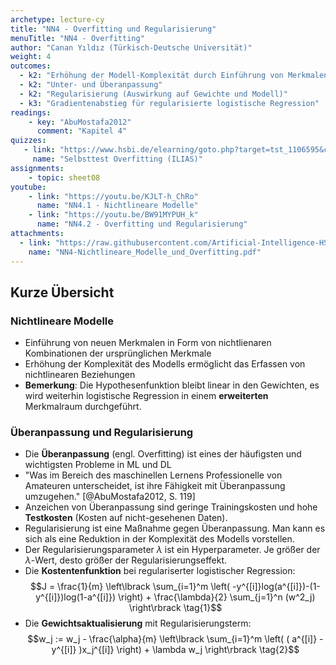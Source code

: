```yaml
---
archetype: lecture-cy
title: "NN4 - Overfitting und Regularisierung"
menuTitle: "NN4 - Overfitting"
author: "Canan Yıldız (Türkisch-Deutsche Universität)"
weight: 4
outcomes:
  - k2: "Erhöhung der Modell-Komplexität durch Einführung von Merkmalen höherer Ordnung"
  - k2: "Unter- und Überanpassung"
  - k2: "Regularisierung (Auswirkung auf Gewichte und Modell)"
  - k3: "Gradientenabstieg für regularisierte logistische Regression"
readings:
    - key: "AbuMostafa2012"
      comment: "Kapitel 4"
quizzes:
   - link: "https://www.hsbi.de/elearning/goto.php?target=tst_1106595&client_id=FH-Bielefeld"
     name: "Selbsttest Overfitting (ILIAS)"
assignments:
    - topic: sheet08
youtube:
    - link: "https://youtu.be/KJLT-h_ChRo"
      name: "NN4.1 - Nichtlineare Modelle"
    - link: "https://youtu.be/BW91MYPUH_k"
      name: "NN4.2 - Overfitting und Regularisierung"
attachments:
  - link: "https://raw.githubusercontent.com/Artificial-Intelligence-HSBI-TDU/KI-Vorlesung/master/markdown/nn/files/NN4-Nichtlineare_Modelle_und_Overfitting.pdf"
    name: "NN4-Nichtlineare_Modelle_und_Overfitting.pdf"
---
```



## Kurze Übersicht

### Nichtlineare Modelle
*   Einführung von neuen Merkmalen in Form von nichtlienaren Kombinationen der ursprünglichen Merkmale
*   Erhöhung der Komplexität des Modells ermöglicht das Erfassen von nichtlinearen Beziehungen
*   **Bemerkung**: Die Hypothesenfunktion bleibt linear in den Gewichten, es wird weiterhin logistische Regression in einem **erweiterten** Merkmalraum durchgeführt.

### Überanpassung und Regularisierung

*   Die **Überanpassung** (engl. Overfitting) ist eines der häufigsten und wichtigsten Probleme in ML und DL
*   "Was im Bereich des maschinellen Lernens Professionelle von Amateuren unterscheidet, ist ihre Fähigkeit mit Überanpassung umzugehen." [@AbuMostafa2012, S. 119]
*   Anzeichen von Überanpassung sind geringe Trainingskosten und hohe **Testkosten** (Kosten auf nicht-gesehenen Daten).
*   Regularisierung ist eine Maßnahme gegen Überanpassung. Man kann es sich als eine Reduktion in der Komplexität des Modells vorstellen.
*   Der Regularisierungsparameter $\lambda$ ist ein Hyperparameter. Je größer der $\lambda$-Wert, desto größer der Regularisierungseffekt.
*   Die **Kostentenfunktion** bei regulariserter logistischer Regression:
    $$J = \frac{1}{m} \left\lbrack \sum_{i=1}^m \left( -y^{[i]}log(a^{[i]})-(1-y^{[i]})log(1-a^{[i]}) \right) + \frac{\lambda}{2} \sum_{j=1}^n (w^2_j)  \right\rbrack \tag{1}$$
*   Die **Gewichtsaktualisierung** mit Regularisierungsterm:
    $$w_j := w_j - \frac{\alpha}{m} \left\lbrack \sum_{i=1}^m \left( ( a^{[i]} - y^{[i]} )x_j^{[i]} \right) + \lambda w_j  \right\rbrack \tag{2}$$
